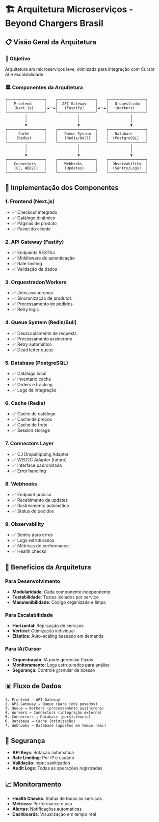 # 🏗️ Arquitetura Microserviços - Beyond Chargers Brasil

## 📋 Visão Geral da Arquitetura

### 🎯 **Objetivo**
Arquitetura em microserviços leve, otimizada para integração com Cursor AI e escalabilidade.

### 🏛️ **Componentes da Arquitetura**

```
┌─────────────────┐    ┌─────────────────┐    ┌─────────────────┐
│   Frontend      │    │  API Gateway    │    │   Orquestrador  │
│   (Next.js)     │◄──►│   (Fastify)     │◄──►│   (Workers)     │
└─────────────────┘    └─────────────────┘    └─────────────────┘
         │                       │                       │
         │                       │                       │
         ▼                       ▼                       ▼
┌─────────────────┐    ┌─────────────────┐    ┌─────────────────┐
│     Cache       │    │   Queue System  │    │   Database      │
│    (Redis)      │    │   (Redis/Bull)  │    │  (PostgreSQL)   │
└─────────────────┘    └─────────────────┘    └─────────────────┘
         │                       │                       │
         │                       │                       │
         ▼                       ▼                       ▼
┌─────────────────┐    ┌─────────────────┐    ┌─────────────────┐
│   Connectors    │    │   Webhooks      │    │  Observability  │
│   (CJ, WED2C)   │    │   (Updates)     │    │  (Sentry/Logs)  │
└─────────────────┘    └─────────────────┘    └─────────────────┘
```

## 🔧 **Implementação dos Componentes**

### 1. **Frontend (Next.js)**
- ✅ Checkout integrado
- ✅ Catálogo dinâmico
- ✅ Páginas de produto
- ✅ Painel do cliente

### 2. **API Gateway (Fastify)**
- ✅ Endpoints RESTful
- ✅ Middleware de autenticação
- ✅ Rate limiting
- ✅ Validação de dados

### 3. **Orquestrador/Workers**
- ✅ Jobs assíncronos
- ✅ Sincronização de produtos
- ✅ Processamento de pedidos
- ✅ Retry logic

### 4. **Queue System (Redis/Bull)**
- ✅ Desacoplamento de requests
- ✅ Processamento assíncrono
- ✅ Retry automático
- ✅ Dead letter queue

### 5. **Database (PostgreSQL)**
- ✅ Catálogo local
- ✅ Inventário cache
- ✅ Orders e tracking
- ✅ Logs de integração

### 6. **Cache (Redis)**
- ✅ Cache de catálogo
- ✅ Cache de preços
- ✅ Cache de frete
- ✅ Session storage

### 7. **Connectors Layer**
- ✅ CJ Dropshipping Adapter
- ✅ WED2C Adapter (futuro)
- ✅ Interface padronizada
- ✅ Error handling

### 8. **Webhooks**
- ✅ Endpoint público
- ✅ Recebimento de updates
- ✅ Rastreamento automático
- ✅ Status de pedidos

### 9. **Observability**
- ✅ Sentry para erros
- ✅ Logs estruturados
- ✅ Métricas de performance
- ✅ Health checks

## 🚀 **Benefícios da Arquitetura**

### Para Desenvolvimento
- **Modularidade**: Cada componente independente
- **Testabilidade**: Testes isolados por serviço
- **Manutenibilidade**: Código organizado e limpo

### Para Escalabilidade
- **Horizontal**: Replicação de serviços
- **Vertical**: Otimização individual
- **Elástica**: Auto-scaling baseado em demanda

### Para IA/Cursor
- **Orquestração**: IA pode gerenciar fluxos
- **Monitoramento**: Logs estruturados para análise
- **Segurança**: Controle granular de acesso

## 📊 **Fluxo de Dados**

```
1. Frontend → API Gateway
2. API Gateway → Queue (para jobs pesados)
3. Queue → Workers (processamento assíncrono)
4. Workers → Connectors (integração externa)
5. Connectors → Database (persistência)
6. Database → Cache (otimização)
7. Webhooks → Database (updates em tempo real)
```

## 🔐 **Segurança**

- **API Keys**: Rotação automática
- **Rate Limiting**: Por IP e usuário
- **Validação**: Input sanitization
- **Audit Logs**: Todas as operações registradas

## 📈 **Monitoramento**

- **Health Checks**: Status de todos os serviços
- **Métricas**: Performance e uso
- **Alertas**: Notificações automáticas
- **Dashboards**: Visualização em tempo real
